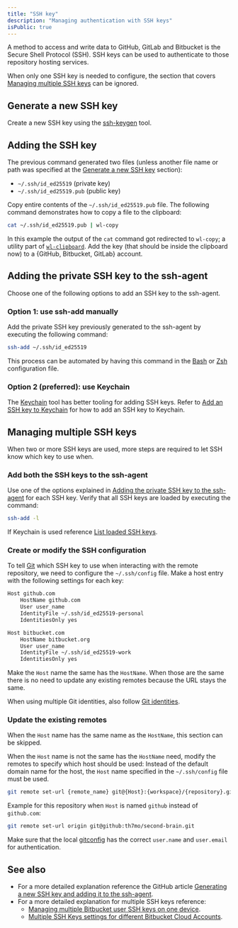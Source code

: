```yaml
---
title: "SSH key"
description: "Managing authentication with SSH keys"
isPublic: true
---
```


A method to access and write data to GitHub, GitLab and Bitbucket is the Secure
Shell Protocol (SSH). SSH keys can be used to authenticate to those repository
hosting services.

When only one SSH key is needed to configure, the section that covers [Managing
multiple SSH keys](#managing-multiple-ssh-keys) can be ignored.

## Generate a new SSH key
Create a new SSH key using the [ssh-keygen](ssh-keygen) tool.

## Adding the SSH key 
The previous command generated two files (unless another file name or path was
specified at the [Generate a new SSH key](#generate-a-new-ssh-key) section):

* `~/.ssh/id_ed25519` (private key)
* `~/.ssh/id_ed25519.pub` (public key)

Copy entire contents of the `~/.ssh/id_ed25519.pub` file. The following command
demonstrates how to copy a file to the clipboard:

```sh
cat ~/.ssh/id_ed25519.pub | wl-copy
```

In this example the output of the `cat` command got redirected to `wl-copy`;
a utility part of [`wl-clipboard`](https://github.com/bugaevc/wl-clipboard).
Add the key (that should be inside the clipboard now) to a {GitHub, Bitbucket,
GitLab} account.

## Adding the private SSH key to the ssh-agent
Choose one of the following options to add an SSH key to the ssh-agent.

### Option 1: use ssh-add manually
Add the private SSH key previously generated to the ssh-agent by executing the
following command:

```sh
ssh-add ~/.ssh/id_ed25519
```

This process can be automated by having this command in the [Bash](bash) or
[Zsh](zsh) configuration file.

### Option 2 (preferred): use Keychain
The [Keychain](keychain) tool has better tooling for adding SSH keys. Refer to
[Add an SSH key to Keychain](keychain#add-an-ssh-key-to-keychain) for how to add
an SSH key to Keychain.

## Managing multiple SSH keys
When two or more SSH keys are used, more steps are required to let SSH know
which key to use when.

### Add both the SSH keys to the ssh-agent
Use one of the options explained in [Adding the private SSH key to the
ssh-agent](#adding-the-private-ssh-key-to-the-ssh-agent) for each SSH key.
Verify that all SSH keys are loaded by executing the command:

```sh
ssh-add -l
```

If Keychain is used reference [List loaded SSH keys](keychain#list-loaded-ssh-keys).

### Create or modify the SSH configuration
To tell [Git](git) which SSH key to use when interacting with the remote
repository, we need to configure the `~/.ssh/config` file.  Make a host entry
with the following settings for each key:

```sh
Host github.com
    HostName github.com
    User user_name
    IdentityFile ~/.ssh/id_ed25519-personal
    IdentitiesOnly yes

Host bitbucket.com
    HostName bitbucket.org
    User user_name
    IdentityFile ~/.ssh/id_ed25519-work
    IdentitiesOnly yes
```

Make the `Host` name the same has the `HostName`. When those are the same there
is no need to update any existing remotes because the URL stays the same.

When using multiple Git identities, also follow [Git identities](git-identities).

### Update the existing remotes
When the `Host` name has the same name as the `HostName`, this section can be
skipped.

When the `Host` name is not the same has the `HostName` need, modify the remotes
to specify which host should be used: Instead of the default domain name for the
host, the `Host` name specified in the `~/.ssh/config` file must be used.

```sh
git remote set-url {remote_name} git@{Host}:{workspace}/{repository}.git
```

Example for this repository when `Host` is named `github` instead of
`github.com`:

```sh
git remote set-url origin git@github:th7mo/second-brain.git
```

Make sure that the local [gitconfig](gitconfig) has the correct `user.name` and
`user.email` for authentication.

## See also
* For a more detailed explanation reference the GitHub article [Generating a new SSH key and adding it to the ssh-agent](https://docs.github.com/en/authentication/connecting-to-github-with-ssh/generating-a-new-ssh-key-and-adding-it-to-the-ssh-agent).
* For a more detailed explanation for multiple SSH keys reference:
    * [Managing multiple Bitbucket user SSH keys on one device](https://support.atlassian.com/bitbucket-cloud/docs/managing-multiple-bitbucket-user-ssh-keys-on-one-device/).
    * [Multiple SSH Keys settings for different Bitbucket Cloud Accounts](https://confluence.atlassian.com/bbkb/multiple-ssh-keys-settings-for-different-bitbucket-cloud-accounts-1168847503.html).
